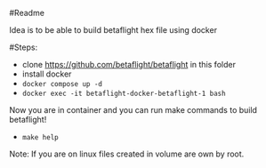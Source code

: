 #Readme

Idea is to be able to build betaflight hex file using docker

#Steps:
- clone https://github.com/betaflight/betaflight in this folder
- install docker
- `docker compose up -d`
- `docker exec -it betaflight-docker-betaflight-1 bash`

Now you are in container and you can run make commands to build betaflight!

- `make help`

Note:
If you are on linux files created in volume are own by root.